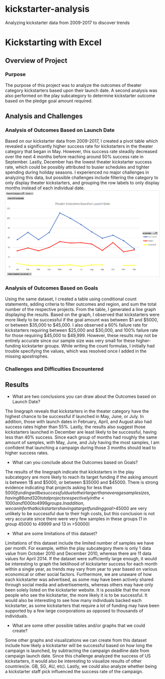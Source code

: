 # kickstarter-analysis
Analyzing kickstarter data from 2009-2017 to discover trends
# Kickstarting with Excel

## Overview of Project

### Purpose
The purpose of this project was to analyze the outcomes of theater category kickstarters based upon their launch date. A second analysis was also performed on the play subcategory to determine kickstarter outcome based on the pledge goal amount required.

## Analysis and Challenges

### Analysis of Outcomes Based on Launch Date
Based on our kickstarter data from 2009-2017, I created a pivot table which revealed a significantly higher success rate for kickstarters in the theater category that began in May. However, this success rate steadily decreased over the next 4 months before reaching around 50% success rate in September. Lastly, December has the lowest theater kickstarter success rate, which could be possibly attributed to busier schedules and tighter spending during holiday seasons. I experienced no major challenges in analyzing this data, but possible challenges include filtering the category to only display theater kickstarters, and grouping the row labels to only display months instead of each individual date.
![ScreenShot](/resources/Theater_Outcomes_vs_Launch.png)

### Analysis of Outcomes Based on Goals
Using the same dataset, I created a table using conditional count statements, adding criteria to filter outcomes and region, and sum the total number of the respective projects. From the table, I generated a line graph displaying the results. Based on the graph, I observed that kickstarters were more likely to be successful if the goal amount was between $1 and $5000, or between $35,000 to $45,000. I also observed a 60% failure rate for kickstarters requiring between $25,000 and $30,000, and 100% failure rate for those requiring $45,000 to $49,999. However, these results may not be entirely accurate since our sample size was very small for these higher-funding kickstarter groups. While writing the count formulas, I initially had trouble specifying the values, which was resolved once I added in the missing apostrophes. 

### Challenges and Difficulties Encountered

## Results

- What are two conclusions you can draw about the Outcomes based on Launch Date?

The linegraph reveals that kickstarters in the theater category have the highest chance to be successful if launched in May, June, or July. In addition, those with launch dates in February, April, and August also had success rates higher than 55%. Lastly, the results also suggest those kickstarters launched in December are least likely to be successful, having less than 40% success. Since each group of months had roughly the same amount of samples, with May, June, and July having the most samples, I am confident that launching a campaign during those 3 months should lead to higher success rates.

- What can you conclude about the Outcomes based on Goals?

The results of the linegraph indicate that kickstarters in the play subcategory are more likely to reach its target funding if the asking amount is between 1$ and $5000, or between $35000 and $45000. There is strong evidence indicating that projects asking for less than $5000 funding will be successful due to their larger than average sample sizes, having 86 and 320 total projects respectively in the <1000 and 1000 to 4999 groups. In addition, we can infer that kickstarters having a target funding goal >$45000 are very unlikely to be successful due to their high costs, but this conclusion is not very accurate since there were very few samples in these groups (1 in group 45000 to 49999 and 13 in >50000)

- What are some limitations of this dataset?

Limitations of this dataset include the limited number of samples we have per month. For example, within the play subcategory there is only 1 data value from October 2010 and December 2010, whereas there are 11 data values for April 2014. If the dataset were sufficiently large enough, it would be interesting to graph the lieklihood of kickstarter success for each month within a single year, as trends may vary from year to year based on various economical or other social factors. Furthermore, we are unaware of how each kickstarter was advertised, as some may have been actively shared through social media and advertisements, whereas others may have only been solely listed on the kickstarter website. It is possible that the more people who see the kickstarter, the more likely it is to be successful. It would also be interesting to see how many individuals backed each kickstarter, as some kickstarters that require a lot of funding may have been supported by a few large coorporations as opposed to thousands of individuals.

- What are some other possible tables and/or graphs that we could create?

Some other graphs and visualizations we can create from this dataset include how likely a kickstarter will be successful based on how long the campaign is launched, by subtracting the campaign deadline date from campaign launch date. Since this challenge analyzed the success of US kickstarters, it would also be interesting to visualize results of other countries(ie. GB, SG, AU, etc). Lastly, we could also analyze whether being a kickstarter staff pick influenced the success rate of the campaign.
